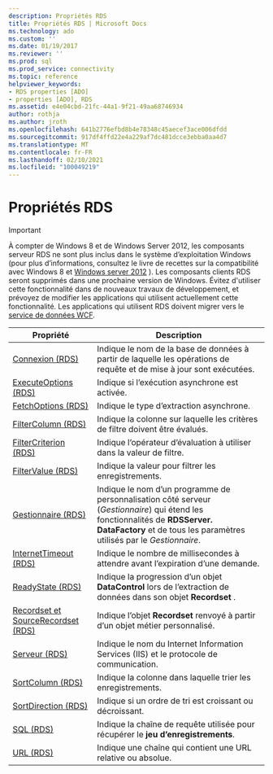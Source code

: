 ```yaml
---
description: Propriétés RDS
title: Propriétés RDS | Microsoft Docs
ms.technology: ado
ms.custom: ''
ms.date: 01/19/2017
ms.reviewer: ''
ms.prod: sql
ms.prod_service: connectivity
ms.topic: reference
helpviewer_keywords:
- RDS properties [ADO]
- properties [ADO], RDS
ms.assetid: e4e04cbd-21fc-44a1-9f21-49aa68746934
author: rothja
ms.author: jroth
ms.openlocfilehash: 641b2776efbd8b4e78348c45aecef3ace006dfdd
ms.sourcegitcommit: 917df4ffd22e4a229af7dc481dcce3ebba0aa4d7
ms.translationtype: MT
ms.contentlocale: fr-FR
ms.lasthandoff: 02/10/2021
ms.locfileid: "100049219"
---
```

# <a name="rds-properties"></a>Propriétés RDS
> [!IMPORTANT]
>  À compter de Windows 8 et de Windows Server 2012, les composants serveur RDS ne sont plus inclus dans le système d’exploitation Windows (pour plus d’informations, consultez le livre de recettes sur la compatibilité avec Windows 8 et [Windows server 2012](https://www.microsoft.com/download/details.aspx?id=27416) ). Les composants clients RDS seront supprimés dans une prochaine version de Windows. Évitez d'utiliser cette fonctionnalité dans de nouveaux travaux de développement, et prévoyez de modifier les applications qui utilisent actuellement cette fonctionnalité. Les applications qui utilisent RDS doivent migrer vers le [service de données WCF](/dotnet/framework/wcf/).  
  
|Propriété|Description|  
|-|-|  
|[Connexion (RDS)](./connect-property-rds.md)|Indique le nom de la base de données à partir de laquelle les opérations de requête et de mise à jour sont exécutées.|  
|[ExecuteOptions (RDS)](./executeoptions-property-rds.md)|Indique si l’exécution asynchrone est activée.|  
|[FetchOptions (RDS)](./fetchoptions-property-rds.md)|Indique le type d’extraction asynchrone.|  
|[FilterColumn (RDS)](./filtercolumn-property-rds.md)|Indique la colonne sur laquelle les critères de filtre doivent être évalués.|  
|[FilterCriterion (RDS)](./filtercriterion-property-rds.md)|Indique l’opérateur d’évaluation à utiliser dans la valeur de filtre.|  
|[FilterValue (RDS)](./filtervalue-property-rds.md)|Indique la valeur pour filtrer les enregistrements.|  
|[Gestionnaire (RDS)](./handler-property-rds.md)|Indique le nom d’un programme de personnalisation côté serveur (*Gestionnaire*) qui étend les fonctionnalités de **RDSServer. DataFactory** et de tous les paramètres utilisés par le *Gestionnaire*.|  
|[InternetTimeout (RDS)](./internettimeout-property-rds.md)|Indique le nombre de millisecondes à attendre avant l’expiration d’une demande.|  
|[ReadyState (RDS)](./readystate-property-rds.md)|Indique la progression d’un objet **DataControl** lors de l’extraction de données dans son objet **Recordset** .|  
|[Recordset et SourceRecordset (RDS)](./recordset-sourcerecordset-properties-rds.md)|Indique l’objet **Recordset** renvoyé à partir d’un objet métier personnalisé.|  
|[Serveur (RDS)](./server-property-rds.md)|Indique le nom du Internet Information Services (IIS) et le protocole de communication.|  
|[SortColumn (RDS)](./sortcolumn-property-rds.md)|Indique la colonne dans laquelle trier les enregistrements.|  
|[SortDirection (RDS)](./sortdirection-property-rds.md)|Indique si un ordre de tri est croissant ou décroissant.|  
|[SQL (RDS)](./sql-property.md)|Indique la chaîne de requête utilisée pour récupérer le **jeu d’enregistrements**.|  
|[URL (RDS)](./url-property-rds.md)|Indique une chaîne qui contient une URL relative ou absolue.|